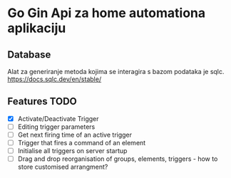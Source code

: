 # Go Gin Api za home automationa aplikaciju

## Database

Alat za generiranje metoda kojima se interagira s bazom podataka je sqlc.
https://docs.sqlc.dev/en/stable/

## Features TODO

- [x] Activate/Deactivate Trigger
- [ ] Editing trigger parameters
- [ ] Get next firing time of an active trigger
- [ ] Trigger that fires a command of an element
- [ ] Initialise all triggers on server startup
- [ ] Drag and drop reorganisation of groups, elements, triggers - how to store customised arrangment?